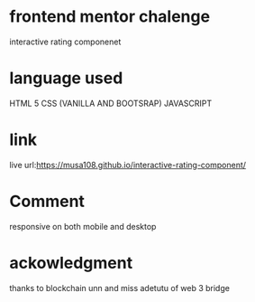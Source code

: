 # frontend mentor chalenge
interactive rating componenet
# language used
HTML 5 
CSS (VANILLA AND BOOTSRAP)
JAVASCRIPT
# link
live url:https://musa108.github.io/interactive-rating-component/ 
# Comment
responsive on both mobile and desktop
# ackowledgment
thanks to blockchain unn and miss adetutu of web 3 bridge 
